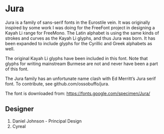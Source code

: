 # Jura

Jura is a family of sans-serif fonts in the Eurostile vein. It was originally
inspired by some work I was doing for the FreeFont project in designing a Kayah
Li range for FreeMono. The Latin alphabet is using the same kinds of strokes and
curves as the Kayah Li glyphs, and thus Jura was born. It has been expanded to
include glyphs for the Cyrillic and Greek alphabets as well.

The original Kayah Li glyphs have been included in this font. Note that glyphs
for writing mainstream Burmese are not and never have been a part of this font.

The Jura family has an unfortunate name clash with Ed Merritt’s Jura serif font.
To contribute, see github.com/ossobuffo/jura.

The font is downloaded from:
https://fonts.google.com/specimen/Jura/




## Designer
1. Daniel Johnson - Principal Design
2. Cyreal
